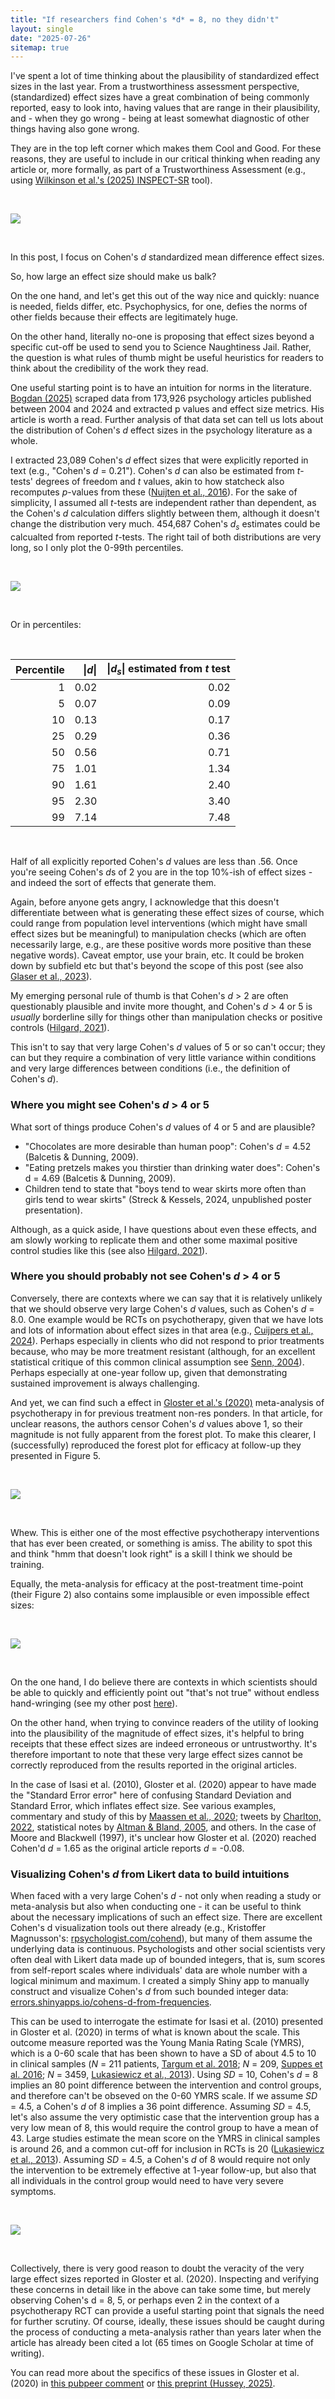 ```yaml
---
title: "If researchers find Cohen's *d* = 8, no they didn't"
layout: single
date: "2025-07-26"
sitemap: true
---
```


I've spent a lot of time thinking about the plausibility of standardized effect sizes in the last year. From a trustworthiness assessment perspective, (standardized) effect sizes have a great combination of being commonly reported, easy to look into, having values that are range in their plausibility, and - when they go wrong - being at least somewhat diagnostic of other things having also gone wrong. 

They are in the top left corner which makes them Cool and Good. For these reasons, they are useful to include in our critical thinking when reading any article or, more formally, as part of a Trustworthiness Assessment (e.g., using [Wilkinson et al.'s (2025) INSPECT-SR](https://www.medrxiv.org/content/10.1101/2024.11.25.24316905v3) tool).

<br>

![](conjoined_triangles_of_trust.png)

<br>

In this post, I focus on Cohen's $d$ standardized mean difference effect sizes.

So, how large an effect size should make us balk? 

On the one hand, and let's get this out of the way nice and quickly: nuance is needed, fields differ, etc. Psychophysics, for one, defies the norms of other fields because their effects are legitimately huge. 

On the other hand, literally no-one is proposing that effect sizes beyond a specific cut-off be used to send you to Science Naughtiness Jail. Rather, the question is what rules of thumb might be useful heuristics for readers to think about the credibility of the work they read. 

One useful starting point is to have an intuition for norms in the literature. [Bogdan (2025)](https://doi.org/10.1177/25152459251323480) scraped data from 173,926 psychology articles published between 2004 and 2024 and extracted p values and effect size metrics. His article is worth a read. Further analysis of that data set can tell us lots about the distribution of Cohen's *d* effect sizes in the psychology literature as a whole. 

I extracted 23,089 Cohen's *d* effect sizes that were explicitly reported in text (e.g., "Cohen's *d* = 0.21"). Cohen's *d* can also be estimated from *t*-tests' degrees of freedom and *t* values, akin to how statcheck also recomputes *p*-values from these ([Nuijten et al., 2016](https://doi.org/10.3758/s13428-015-0664-2)). For the sake of simplicity, I assumed all *t*-tests are independent rather than dependent, as the Cohen's *d* calculation differs slightly between them, although it doesn't change the distribution very much. 454,687 Cohen's $d_s$ estimates could be calcualted from reported *t*-tests. The right tail of both distributions are very long, so I only plot the 0-99th percentiles. 

<br>

![](bogdan_cohens_d.png)

<br>

Or in percentiles:

<br>

| Percentile | \|$d$\| | \|$d_s$\| estimated from *t* test |
| ---------: | ------: | --------------------------------: |
|          1 |    0.02 |                              0.02 |
|          5 |    0.07 |                              0.09 |
|         10 |    0.13 |                              0.17 |
|         25 |    0.29 |                              0.36 |
|         50 |    0.56 |                              0.71 |
|         75 |    1.01 |                              1.34 |
|         90 |    1.61 |                              2.40 |
|         95 |    2.30 |                              3.40 |
|         99 |    7.14 |                              7.48 |

<br>

Half of all explicitly reported Cohen's *d* values are less than .56. Once you're seeing Cohen's *d*s of 2 you are in the top 10%-ish of effect sizes - and indeed the sort of effects that generate them. 

Again, before anyone gets angry, I acknowledge that this doesn't differentiate between what is generating these effect sizes of course, which could range from population level interventions (which might have small effect sizes but be meaningful) to manipulation checks (which are often necessarily large, e.g., are these positive words more positive than these negative words). Caveat emptor, use your brain, etc. It could be broken down by subfield etc but that's beyond the scope of this post (see also [Glaser et al., 2023](https://osf.io/h368x)).

My emerging personal rule of thumb is that Cohen's *d* > 2 are often questionably plausible and invite more thought, and Cohen's *d* > 4 or 5 is *usually* borderline silly for things other than manipulation checks or positive controls ([Hilgard, 2021](https://doi.org/10.1016/j.jesp.2020.104082)).

This isn't to say that very large Cohen's *d* values of 5 or so can't occur; they can but they require a combination of very little variance within conditions and very large differences between conditions (i.e., the definition of Cohen's *d*). 

### Where you might see Cohen's $d$ > 4 or 5

What sort of things produce Cohen's *d* values of 4 or 5 and are plausible? 

- "Chocolates are more desirable than human poop": Cohen's *d* = 4.52 (Balcetis & Dunning, 2009).
- "Eating pretzels makes you thirstier than drinking water does": Cohen's d = 4.69 (Balcetis & Dunning, 2009).
- Children tend to state that "boys tend to wear skirts more often than girls tend to wear skirts" (Streck & Kessels, 2024, unpublished poster presentation).

Although, as a quick aside, I have questions about even these effects, and am slowly working to replicate them and other some maximal positive control studies like this (see also [Hilgard, 2021](https://doi.org/10.1016/j.jesp.2020.104082)).

### Where you should probably not see Cohen's $d$ > 4 or 5

Conversely, there are contexts where we can say that it is relatively unlikely that we should observe very large Cohen's *d* values, such as Cohen's *d* = 8.0. One example would be RCTs on psychotherapy, given that we have lots and lots of information about effect sizes in that area (e.g., [Cuijpers et al., 2024](https://doi.org/10.1002/wps.21203)). Perhaps especially in clients who did not respond to prior treatments because, who may be more treatment resistant (although, for an excellent statistical critique of this common clinical assumption see [Senn, 2004](https://doi.org/10.1136/bmj.329.7472.966)). Perhaps especially at one-year follow up, given that demonstrating sustained improvement is always challenging.  

And yet, we can find such a effect in [Gloster et al.'s (2020)](https://doi.org/10.1016/j.cpr.2019.101810) meta-analysis of psychotherapy in for previous treatment non-res ponders. In that article, for unclear reasons, the authors censor Cohen's *d* values above 1, so their magnitude is not fully apparent from the forest plot. To make this clearer, I (successfully) reproduced the forest plot for efficacy at follow-up they presented in Figure 5.

<br>

![](gloster_fig_5_fu_recreated.png)

<br>

Whew. This is either one of the most effective psychotherapy interventions that has ever been created, or something is amiss. The ability to spot this and think "hmm that doesn't look right" is a skill I think we should be training.

Equally, the meta-analysis for efficacy at the post-treatment time-point (their Figure 2) also contains some implausible or even impossible effect sizes:

<br>

![](gloster_fig_2_posttreatment_recreated.png)

<br>

On the one hand, I do believe there are contexts in which scientists should be able to quickly and efficiently point out "that's not true" without endless hand-wringing (see my other post [here](https://mmmdata.io/posts/2025/07/critique-does-not-require-solution/)). 

On the other hand, when trying to convince readers of the utility of looking into the plausibility of the magnitude of effect sizes, it's helpful to bring receipts that these effect sizes are indeed erroneous or untrustworthy. It's therefore important to note that these very large effect sizes cannot be correctly reproduced from the results reported in the original articles. 

In the case of Isasi et al. (2010), Gloster et al. (2020) appear to have made the "Standard Error error" here of confusing Standard Deviation and Standard Error, which inflates effect size. See various examples, commentary and study of this by [Maassen et al., 2020](https://doi.org/10.1371/journal.pone.0233107); tweets by [Charlton, 2022](https://x.com/AaronCharlton/status/1478927020528750594), statistical notes by [Altman & Bland, 2005](https://doi.org/10.1136/bmj.331.7521.903), and others. In the case of Moore and Blackwell (1997), it's unclear how Gloster et al. (2020) reached Cohen'd *d* = 1.65 as the original article reports *d* = -0.08.

### Visualizing Cohen's $d$ from Likert data to build intuitions

When faced with a very large Cohen's *d* - not only when reading a study or meta-analysis but also when conducting one - it can be useful to think about the necessary implications of such an effect size. There are excellent Cohen's d visualization tools out there already (e.g., Kristoffer Magnusson's: [rpsychologist.com/cohend](https://rpsychologist.com/cohend)), but many of them assume the underlying data is continuous. Psychologists and other social scientists very often deal with Likert data made up of bounded integers, that is, sum scores from self-report scales where individuals' data are whole number with a logical minimum and maximum. I created a simply Shiny app  to manually construct and visualize Cohen's *d* from such bounded integer data: [errors.shinyapps.io/cohens-d-from-frequencies](https://errors.shinyapps.io/cohens-d-from-frequencies/).

This can be used to interrogate the estimate for Isasi et al. (2010) presented in Gloster et al. (2020) in terms of what is known about the scale. This outcome measure reported was the Young Mania Rating Scale (YMRS), which is a 0-60 scale that has been shown to have a SD of about 4.5 to 10 in clinical samples (*N* = 211 patients, [Targum et al. 2018](https://doi.org/10.1002/mpr.1729); *N* = 209, [Suppes et al. 2016](https://doi.org/10.1176/appi.ajp.2015.15060770); *N* = 3459, [Lukasiewicz et al., 2013](https://doi.org/10.1002/mpr.1379)). Using *SD* = 10, Cohen's *d* = 8 implies an 80 point difference between the intervention and control groups, and therefore can't be obseved on the 0-60 YMRS scale. If we assume *SD* = 4.5, a Cohen's *d* of 8 implies a 36 point difference. Assuming *SD* = 4.5, let's also assume the very optimistic case that the intervention group has a very low mean of 8, this would require the control group to have a mean of 43. Large studies estimate the mean score on the YMRS in clinical samples is around 26, and a common cut-off for inclusion in RCTs is 20 ([Lukasiewicz et al., 2013](https://doi.org/10.1002/mpr.1379)). Assuming *SD* = 4.5, a Cohen's *d* of 8 would require not only the intervention to be extremely effective at 1-year follow-up, but also that all individuals in the control group would need to have very severe symptoms.   

<br>

![](cohens_d_ymrs.png)

<br>

Collectively, there is very good reason to doubt the veracity of the very large effect sizes reported in Gloster et al. (2020). Inspecting and verifying these concerns in detail like in the above can take some time, but merely observing Cohen's d = 8, 5, or perhaps even 2 in the context of a psychotherapy RCT can provide a useful starting point that signals the need for further scrutiny. Of course, ideally, these issues should be caught during the process of conducting a meta-analysis rather than years later when the article has already been cited a lot (65 times on Google Scholar at time of writing). 

You can read more about the specifics of these issues in Gloster et al. (2020) in [this pubpeer comment](https://pubpeer.com/publications/B894E24B78C656FA21941142971CDE) or [this preprint (Hussey, 2025)](https://osf.io/preprints/psyarxiv/rbydj). 

